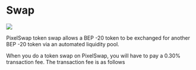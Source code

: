 # Swap

![](../../.gitbook/assets/pixel\_docs013.png)

PixelSwap token swap allows a BEP -20 token to be exchanged for another BEP -20 token via an automated liquidity pool.

When you do a token swap on PixelSwap, you will have to pay a 0.30% transaction fee. The transaction fee is as follows
